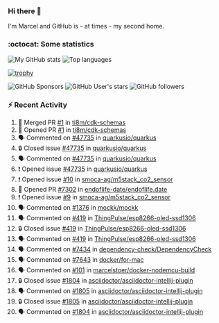 ### Hi there 👋

I'm Marcel and GitHub is - at times - my second home.

<!--
**marcelstoer/marcelstoer** is a ✨ _special_ ✨ repository because its `README.md` (this file) appears on your GitHub profile.

Here are some ideas to get you started:

- 🔭 I’m currently working on ...
- 🌱 I’m currently learning ...
- 👯 I’m looking to collaborate on ...
- 🤔 I’m looking for help with ...
- 💬 Ask me about ...
- 📫 How to reach me: ...
- 😄 Pronouns: ...
- ⚡ Fun fact: ...
-->

### :octocat: Some statistics

<!-- https://github.com/anuraghazra/github-readme-stats -->

![My GitHub stats](https://github-readme-stats.vercel.app/api?username=marcelstoer&count_private=true&show_icons=true&hide_title=true)
![Top languages](https://github-readme-stats.vercel.app/api/top-langs/?username=marcelstoer&layout=compact&count_private=true&show_icons=true&hide_title=true&langs_count=10)

[![trophy](https://github-profile-trophy.vercel.app/?username=marcelstoer)](https://github.com/marcelstoer)

![GitHub Sponsors](https://img.shields.io/github/sponsors/marcelstoer?style=social)
![GitHub User's stars](https://img.shields.io/github/stars/marcelstoer?style=social)
![GitHub followers](https://img.shields.io/github/followers/marcelstoer?style=social)

### :zap: Recent Activity

<!--START_SECTION:activity-->
1. 🎉 Merged PR [#1](https://github.com/ti8m/cdk-schemas/pull/1) in [ti8m/cdk-schemas](https://github.com/ti8m/cdk-schemas)
2. 💪 Opened PR [#1](https://github.com/ti8m/cdk-schemas/pull/1) in [ti8m/cdk-schemas](https://github.com/ti8m/cdk-schemas)
3. 🗣 Commented on [#47735](https://github.com/quarkusio/quarkus/issues/47735#issuecomment-2857645844) in [quarkusio/quarkus](https://github.com/quarkusio/quarkus)
4. 🔒 Closed issue [#47735](https://github.com/quarkusio/quarkus/issues/47735) in [quarkusio/quarkus](https://github.com/quarkusio/quarkus)
5. 🗣 Commented on [#47735](https://github.com/quarkusio/quarkus/issues/47735#issuecomment-2857547142) in [quarkusio/quarkus](https://github.com/quarkusio/quarkus)
6. ❗ Opened issue [#47735](https://github.com/quarkusio/quarkus/issues/47735) in [quarkusio/quarkus](https://github.com/quarkusio/quarkus)
7. ❗ Opened issue [#10](https://github.com/smoca-ag/m5stack_co2_sensor/issues/10) in [smoca-ag/m5stack_co2_sensor](https://github.com/smoca-ag/m5stack_co2_sensor)
8. 💪 Opened PR [#7302](https://github.com/endoflife-date/endoflife.date/pull/7302) in [endoflife-date/endoflife.date](https://github.com/endoflife-date/endoflife.date)
9. ❗ Opened issue [#9](https://github.com/smoca-ag/m5stack_co2_sensor/issues/9) in [smoca-ag/m5stack_co2_sensor](https://github.com/smoca-ag/m5stack_co2_sensor)
10. 🗣 Commented on [#1376](https://github.com/mockk/mockk/pull/1376#issuecomment-2830361681) in [mockk/mockk](https://github.com/mockk/mockk)
11. 🗣 Commented on [#419](https://github.com/ThingPulse/esp8266-oled-ssd1306/issues/419#issuecomment-2820949440) in [ThingPulse/esp8266-oled-ssd1306](https://github.com/ThingPulse/esp8266-oled-ssd1306)
12. 🔒 Closed issue [#419](https://github.com/ThingPulse/esp8266-oled-ssd1306/issues/419) in [ThingPulse/esp8266-oled-ssd1306](https://github.com/ThingPulse/esp8266-oled-ssd1306)
13. 🗣 Commented on [#419](https://github.com/ThingPulse/esp8266-oled-ssd1306/issues/419#issuecomment-2820822462) in [ThingPulse/esp8266-oled-ssd1306](https://github.com/ThingPulse/esp8266-oled-ssd1306)
14. 🗣 Commented on [#7434](https://github.com/dependency-check/DependencyCheck/issues/7434#issuecomment-2817263394) in [dependency-check/DependencyCheck](https://github.com/dependency-check/DependencyCheck)
15. 🗣 Commented on [#7643](https://github.com/docker/for-mac/issues/7643#issuecomment-2814936032) in [docker/for-mac](https://github.com/docker/for-mac)
16. 🗣 Commented on [#101](https://github.com/marcelstoer/docker-nodemcu-build/issues/101#issuecomment-2804279889) in [marcelstoer/docker-nodemcu-build](https://github.com/marcelstoer/docker-nodemcu-build)
17. 🔒 Closed issue [#1804](https://github.com/asciidoctor/asciidoctor-intellij-plugin/issues/1804) in [asciidoctor/asciidoctor-intellij-plugin](https://github.com/asciidoctor/asciidoctor-intellij-plugin)
18. 🗣 Commented on [#1805](https://github.com/asciidoctor/asciidoctor-intellij-plugin/issues/1805#issuecomment-2798950782) in [asciidoctor/asciidoctor-intellij-plugin](https://github.com/asciidoctor/asciidoctor-intellij-plugin)
19. 🔒 Closed issue [#1805](https://github.com/asciidoctor/asciidoctor-intellij-plugin/issues/1805) in [asciidoctor/asciidoctor-intellij-plugin](https://github.com/asciidoctor/asciidoctor-intellij-plugin)
20. 🗣 Commented on [#1804](https://github.com/asciidoctor/asciidoctor-intellij-plugin/issues/1804#issuecomment-2798883849) in [asciidoctor/asciidoctor-intellij-plugin](https://github.com/asciidoctor/asciidoctor-intellij-plugin)
<!--END_SECTION:activity-->


